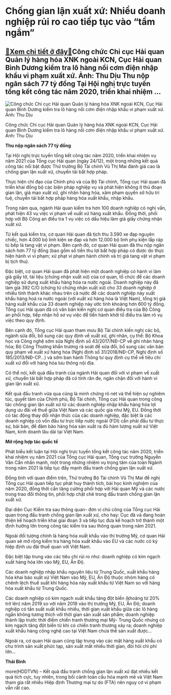 Chống gian lận xuất xứ: Nhiều doanh nghiệp rủi ro cao tiếp tục vào “tầm ngắm”
=============================================================================

[:gift:Xem chi tiết ở đây:gift:](https://hddtvn.com/chong-gian-lan-xuat-xu-nhieu-doanh-nghiep-rui-ro-cao-tiep-tuc-vao-tam-ngam/)Công chức Chi cục Hải quan Quản lý hàng hóa XNK ngoài KCN, Cục Hải quan Bình Dương kiểm tra lô hàng nồi cơm điện nhập khẩu vi phạm xuất xứ. Ảnh: Thu Dịu Thu nộp ngân sách 77 tỷ đồng Tại Hội nghị trực tuyến tổng kết công tác năm 2020, triển khai nhiệm …
------------------------------------------------------------------------------------------------------------------------------------------------------------------------------------------------------------------------------------------------------------





![Công chức Chi cục Hải quan Quản lý hàng hóa XNK ngoài KCN, Cục Hải quan Bình Dương kiểm tra lô hàng nồi cơm điện nhập khẩu vi phạm xuất xứ. 	Ảnh: Thu Dịu](https://hddtvn.com/wp-content/uploads/2021/01/0055_10-IMG_9454.jpg "Công chức Chi cục Hải quan Quản lý hàng hóa XNK ngoài KCN, Cục Hải quan Bình Dương kiểm tra lô hàng nồi cơm điện nhập khẩu vi phạm xuất xứ. 	Ảnh: Thu Dịu")


Công chức Chi cục Hải quan Quản lý hàng hóa XNK ngoài KCN, Cục Hải quan Bình Dương kiểm tra lô hàng nồi cơm điện nhập khẩu vi phạm xuất xứ. Ảnh: Thu Dịu



**Thu nộp ngân sách 77 tỷ đồng**


Tại Hội nghị trực tuyến tổng kết công tác năm 2020, triển khai nhiệm vụ năm 2021 của Tổng cục Hải quan (ngày 24/12), một trong những kết quả công tác nổi bật được Thứ trưởng Bộ Tài chính Vũ Thị Mai đánh giá cao là chống gian lận xuất xứ, chuyển tải bất hợp pháp.


Thực hiện chỉ đạo của Chính phủ và của Bộ Tài chính, Tổng cục Hải quan đã triển khai đồng bộ các biện pháp nghiệp vụ và phát hiện không ít thủ đoạn gian lận, giả mạo xuất xứ, ghi nhãn hàng hóa, xâm phạm quyền sở hữu trí tuệ, chuyền tải bất hợp pháp hàng hóa xuất khẩu, nhập khẩu.


Trong năm qua, ngành Hải quan kiểm tra hơn 100 doanh nghiệp có nghi vấn, phát hiện 43 vụ việc vi phạm về xuất xứ hàng xuất khẩu. Đồng thời, phối hợp với Bộ Công an điều tra 1 vụ việc có dấu hiệu làm giả giấy chứng nhận xuất xứ.


Từ kết quả kiểm tra, cơ quan Hải quan đã tịch thu 3.590 xe đạp nguyên chiếc, hơn 4.000 bộ linh kiện xe đạp và hơn 12.000 bộ linh phụ kiện lắp ráp tủ bếp là tang vật vi phạm. Bên cạnh đó, cơ quan Hải quan đã thu nộp ngân sách hơn 77 tỷ đồng (bao gồm số tiền thu lợi bất hợp pháp có được do thực hiện hành vi vi phạm; xử phạt vi phạm hành chính và trị giá tang vật vi phạm bị tịch thu).


Đặc biệt, cơ quan Hải quan đã phát hiện một doanh nghiệp có hành vi làm giả giấy tờ, tài liệu (chứng nhận xuất xứ) của cơ quan, tổ chức để các doanh nghiệp sử dụng xuất khẩu hàng hóa ra nước ngoài. Doanh nghiệp này đã làm giả 392 C/O (chứng từ chứng nhận xuất xứ) cho 33 doanh nghiệp ở nhiều tỉnh thành khác nhau trên cả nước để các doanh nghiệp này xuất khẩu hàng hoá ra nước ngoài (với xuất xứ hàng hóa là Việt Nam), tổng trị giá hàng xuất khẩu của 33 doanh nghiệp này ước tính khoảng hơn 600 tỷ đồng. Tổng cục Hải quan đã có văn bản kiến nghị cơ quan điều tra của Bộ Công an phối hợp, tiếp nhận hồ sơ vụ việc để tiến hành khởi tố điều tra làm rõ vụ việc theo quy định.


Bên cạnh đó, Tổng cục Hải quan tham mưu Bộ Tài chính kiến nghị các bộ, ngành sửa đổi, bổ sung các quy định về xuất xứ, ghi nhãn, cụ thể: Bộ Khoa học và Công nghệ sớm sửa Nghị định số 43/2017/NĐ-CP về ghi nhãn hàng hóa; Bộ Công Thương khẩn trương rà soát để sửa đổi, bổ sung các văn bản quy phạm về xuất xứ hàng hóa (Nghị định số 31/2018/NĐ-CP, Nghị định số 185/2013/NĐ-CP…) và sớm ban hành Thông tư quy định cụ thể về tiêu chí xuất xứ đối với hàng hóa lưu thông nội địa.


Có thể nói, kết quả đấu tranh của ngành Hải quan đối với vi phạm về xuất xứ, chuyển tải bất hợp pháp đã có tính răn đe, ngăn chặn đối với hành vi gian lận xuất xứ.


Kết quả đấu tranh vừa qua cũng là minh chứng rõ nét và thể hiện sự nghiêm túc, quyết tâm của Chính phủ, Bộ Tài chính, Tổng cục Hải quan trong công tác chống gian lận xuất xứ từ các doanh nghiệp nhập khẩu hàng hóa lợi dụng ưu đãi về thuế giữa Việt Nam và các quốc gia như Mỹ, EU. Đồng thời có tác động thay đổi nhận thức của các doanh nghiệp, đặc biệt là các doanh nghiệp có vốn đầu tư trực tiếp nước ngoài (FDI) cần phải đầu tư thực sự, bài bản, để đảm bảo hàng hóa sản xuất ra đủ hàm lượng xuất xứ Việt Nam, kinh doanh lâu dài tại Việt Nam.


**Mở rộng hợp tác quốc tế**


Phát biểu kết luận tại Hội nghị trực tuyến tổng kết công tác năm 2020, triển khai nhiệm vụ năm 2021 của Tổng cục Hải quan, Tổng cục trưởng Nguyễn Văn Cẩn nhấn mạnh, một trong những nhiệm vụ trọng tâm của toàn Ngành trong năm 2021 là tiếp tục đẩy mạnh đấu tranh chống gian lận xuất xứ.


Đồng tình với quan điểm trên, Thứ trưởng Bộ Tài chính Vũ Thị Mai đề nghị Tổng cục Hải quan tiếp tục phát huy thành tích, bài học kinh nghiệm của năm 2020, đồng thời cần tăng cường phối hợp với Hải quan Mỹ và các nước trong trao đổi thông tin, phối hợp chặt chẽ trong đấu tranh chống gian lận xuất xứ.


Đại diện Cục Kiểm tra sau thông quan- đơn vị chủ công của Tổng cục Hải quan trong đấu tranh chống gian lận xuất xứ, cho hay: Cục đã và đang hoàn thiện kế hoạch triển khai giai đoạn 3 và tiếp tục đưa kế hoạch trở thành một định hướng lớn trong công tác kiểm tra sau thông quan trong năm 2021.


Ngoài đối tượng chính là hàng hóa xuất khẩu vào thị trường Mỹ, cơ quan Hải quan sẽ mở rộng kiểm tra hàng hóa xuất khẩu vào EU và các nước có ký hiệp định ưu đãi thuế quan với Việt Nam.


Đặc biệt tập trung vào các tiêu chí rủi ro như: doanh nghiệp có kim ngạch xuất hàng hóa lớn vào Mỹ, EU, Ấn Độ.


Các doanh nghiệp nhập khẩu nguyên liệu từ Trung Quốc, xuất khẩu hàng hóa khai báo xuất xứ Việt Nam vào Mỹ, EU, Ấn Độ thuộc nhóm hàng có chênh lệch thuế suất khi hàng hóa này xuất khẩu từ Việt Nam so với hàng hóa xuất khẩu từ Trung Quốc.


Các doanh nghiệp có kim ngạch xuất khẩu tăng đột biến (khoảng từ 20% trở lên) năm 2019 so với năm 2018 vào thị trường Mỹ, EU, Ấn Độ; doanh nghiệp có tần suất xuất khẩu nhiều, thời gian xuất khẩu giữa các lô hàng ngắn không tương thích với thời gian sản xuất sản phẩm; doanh nghiệp thành lập trước thời điểm chiến tranh thương mại Mỹ- Trung Quốc nhưng có kim ngạch tăng đột biến từ khi có chiến tranh thương xảy ra; doanh nghiệp xuất khẩu hàng công nghệ cao tại Việt Nam chưa thể sản xuất được…


Ngoài ra, cơ quan Hải quan cũng tập trung vào các mặt hàng xuất khẩu có chu trình sản xuất phức tạp, sản xuất mất nhiều thời gian, đòi hỏi chi phí lớn…




**Thái Bình**



more(HDDTVN) – Kết quả đấu tranh chống gian lận xuất xứ đạt nhiều kết quả tích cực, tuy nhiên, trong bối cảnh toàn cầu hóa mạnh mẽ và Việt Nam tham gia rất nhiều Hiệp định Thương mại tự do (FTA) nên nguy cơ vi phạm vẫn rất cao.


